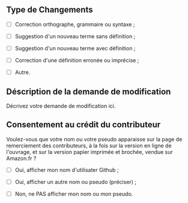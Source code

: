 
## Type de Changements

- [ ] Correction orthographe, grammaire ou syntaxe ;
- [ ] Suggestion d'un nouveau terme sans définition ;
- [ ] Suggestion d'un nouveau terme avec définition ;
- [ ] Correction d'une définition erronée ou imprécise ;
- [ ] Autre.


## Déscription de la demande de modification

Décrivez votre demande de modification ici.


## Consentement au crédit du contributeur

Voulez-vous que votre nom ou votre pseudo apparaisse sur la page de remerciement des contributeurs, à la fois sur la version en ligne de l'ouvrage, et sur la version papier imprimée et brochée, vendue sur Amazon.fr ?
- [ ] Oui, afficher mon nom d'utilisater Github ;
- [ ] Oui, afficher un autre nom ou pseudo (préciser) ;
- [ ] Non, ne PAS afficher mon nom ou mon pseudo.

